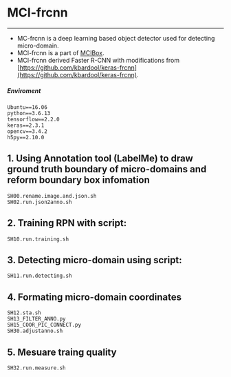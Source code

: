 # MCI-frcnn

* * *

* MC-frcnn is a deep learning based object detector used for detecting micro-domain.
* MCI-frcnn is a part of [MCIBox](https://github.com/tianzhongyuan/MCIBox).
* MCI-frcnn derived Faster R-CNN with modifications from  [https://github.com/kbardool/keras-frcnn](https://github.com/kbardool/keras-frcnn).


##### Enviroment
```
Ubuntu==16.06
python==3.6.13
tensorflow==2.2.0
keras==2.3.1
opencv==3.4.2
h5py==2.10.0
```


## 1. Using Annotation tool (LabelMe) to draw ground truth boundary of micro-domains and reform boundary box infomation
```
SH00.rename.image.and.json.sh
SH02.run.json2anno.sh
```

## 2. Training RPN with script:
```
SH10.run.training.sh
```
## 3. Detecting micro-domain using script:
```
SH11.run.detecting.sh
```
## 4. Formating micro-domain coordinates
```
SH12.sta.sh
SH13_FILTER_ANNO.py
SH15_COOR_PIC_CONNECT.py
SH30.adjustanno.sh
```

## 5. Mesuare traing quality
```
SH32.run.measure.sh
```
